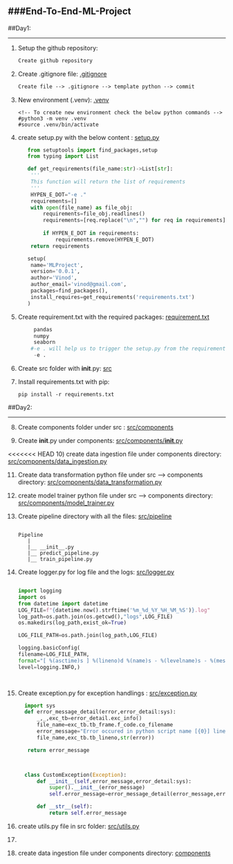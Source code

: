 ###End-To-End-ML-Project
---

##Day1:
***

1) Setup the github repository:

   ```markdown
   Create github repository
   ```

3) Create .gitignore file: [.gitignore](.gitignore)

   ```markdown
   Create file --> .gitignore --> template python --> commit
   ```
   
5) New environment (.venv): [.venv](.venv)
   

   ```shell
   <!-- To create new environment check the below python commands -->
   #python3 -m venv .venv
   #source .venv/bin/activate
   ```
6) create setup.py with the below content : [setup.py](setup.py)

   ```python
      from setuptools import find_packages,setup
      from typing import List

      def get_requirements(file_name:str)->List[str]:
       '''
       This function will return the list of requirements
       '''
       HYPEN_E_DOT="-e ."
       requirements=[]
       with open(file_name) as file_obj:
           requirements=file_obj.readlines()
           requirements=[req.replace("\n","") for req in requirements]
        
           if HYPEN_E_DOT in requirements:
               requirements.remove(HYPEN_E_DOT)
       return requirements

      setup(
       name='MLProject',
       version='0.0.1',
       author='Vinod',
       author_email='vinod@gmail.com',
       packages=find_packages(),
       install_requires=get_requirements('requirements.txt')
      )
   ```
7) Create requirement.txt with the required packages: [requirement.txt](requirements.txt)

    ```python
         pandas
         numpy
         seaborn
        #-e . will help us to trigger the setup.py from the requirement.txt. when we try to install the requirements.txt with pip install -r requirement.txt
         -e .
    ```
    
8) Create src folder with __init__.py: [src](src)

9) Install requirements.txt with pip:

   ```shell
   pip install -r requirements.txt
   
   ```
   
##Day2:
***

8) Create components folder under src : [src/components](src/components)

9) Create __init__.py under components: [src/components/__init__.py](src/components/__init__.py)

<<<<<<< HEAD
10) create data ingestion file under components directory: [src/components/data_ingestion.py](src/components/data_ingestion.py)

11) Create data transformation python file under src --> components directory: [src/components/data_transformation.py](src/components/data_transformation.py)

12) create model trainer python file under src --> components directory: [src/components/model_trainer.py](src/components/model_trainer.py)

13) Create pipeline directory with all the files: [src/pipeline](src/pipeline)

    ```shell
    
    Pipeline
       |
       |__ __init__.py
       |__ predict_pipeline.py
       |__ train_pipeline.py
    
    ```
14) Create logger.py for  log file and the logs: [src/logger.py](src/logger.py)

    ```python
    
    import logging
    import os
    from datetime import datetime
    LOG_FILE=f"{datetime.now().strftime('%m_%d_%Y_%H_%M_%S')}.log"
    log_path=os.path.join(os.getcwd(),"logs",LOG_FILE)
    os.makedirs(log_path,exist_ok=True)

    LOG_FILE_PATH=os.path.join(log_path,LOG_FILE)

    logging.basicConfig(
    filename=LOG_FILE_PATH,
    format="[ %(asctime)s ] %(lineno)d %(name)s - %(levelname)s - %(message)s",
    level=logging.INFO,)

      
    ```

15) Create exception.py for exception handlings : [src/exception.py](src/exception.py)

    ```python
      import sys
      def error_message_detail(error,error_detail:sys):
          _,_,exc_tb=error_detail.exc_info()
          file_name=exc_tb.tb_frame.f_code.co_filename
          error_message="Error occured in python script name [{0}] line number [{1}] error message[{2}]".format(
          file_name,exc_tb.tb_lineno,str(error))

       return error_message

    

      class CustomException(Exception):
          def __init__(self,error_message,error_detail:sys):
              super().__init__(error_message)
              self.error_message=error_message_detail(error_message,error_detail=error_detail)
    
          def __str__(self):
              return self.error_message

    ```

16) create utils.py file in src folder:  [src/utils.py](src/utils.py)

17) 

10) create data ingestion file under components directory: [components](src/components/data_ingestion.py)



